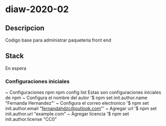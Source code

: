 # diaw-2020-02

## Descripcion
Codigo base para administrar paqueteria front end

## Stack
En espera

### Configuraciones iniciales
~ Configuraciones npm
npm config list
Estas son configuraciones iniciales de npm
~ Configura el nombre del autor
'$ npm set init.author.name "Fernanda Hernandez"'
~ Configura el correo electronico
'$ npm set init.author.email "fernandahdzc@outlook.com"'
~ Agregar url
'$ npm set init.author.url "example.com"
~ Agregar licencia
'$ npm set init.author.license "CC0"